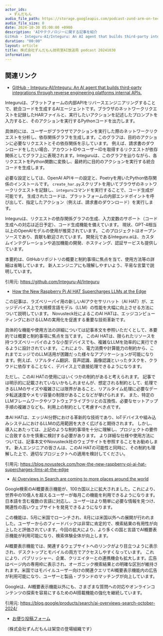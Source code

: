 ```yaml
---
actor_ids:
  - ずんだもん
audio_file_path: https://storage.googleapis.com/podcast-zund-arm-on-tech/audio/株式会社ずんだもん技術室AI放送局_podcast_20241030.mp3
audio_file_size: 0
date: 2024-10-30 05:00:00 +0900
description: 'AIやテクノロジーに関する記事を紹介  
GitHub - Integuru-AI/Integuru: An AI agent that builds third-party integrations through reverse engineering platforms internal APIs.、How the New Raspberry Pi AI HAT Supercharges LLMs at the Edge、AI Overviews in Search are coming to more places around the world'
duration: "00:00"
layout: article
title: 株式会社ずんだもん技術室AI放送局 podcast 20241030
information: 
---
```


## 関連リンク


- [GitHub - Integuru-AI/Integuru: An AI agent that builds third-party integrations through reverse engineering platforms internal APIs.](https://github.com/Integuru-AI/Integuru)  



Integuruは、プラットフォームの内部APIをリバースエンジニアリングすることで、統合コードを生成するAIエージェントです。ブラウザのネットワークリクエストを記録したHARファイルと、実行したいアクションを記述したプロンプトを入力すると、そのアクションを実行するPythonコードを出力します。

具体的には、ユーザーがブラウザでアクションを実行した際のネットワークリクエストを分析し、依存関係グラフを生成します。このグラフは、目的のアクションに必要なリクエストとその依存関係を示しています。  例えば、請求書のダウンロードをしたい場合、アカウントIDやユーザーIDを取得するリクエストが依存関係としてグラフ上に表現されます。Integuruは、このグラフを辿りながら、各リクエストをPython関数に変換し、最終的に目的のアクションを実行する統合コードを生成します。

必要な設定としては、OpenAI APIキーの設定と、Poetryを用いたPython依存関係のインストールです。  `create_har.py`スクリプトを用いてブラウザのネットワークリクエストを記録し、`integuru`コマンドを実行することで、コード生成が可能です。  生成されたコードは、プラットフォームの内部エンドポイントを呼び出して、指定したアクション（例えば、請求書のダウンロード）を実行します。

Integuruは、リクエストの依存関係グラフの生成、入力変数のサポート（コード生成への対応は近日予定）、コード生成機能を備えています。  現状、GPT-4相当以上のOpenAIモデルの使用が推奨されています。  このプロジェクトはオープンソースであり、貢献も歓迎されています。  開発元であるInteguru.aiは、カスタムインテグレーションや追加機能の開発、ホスティング、認証サービスも提供しています。


本要約は、GitHubリポジトリの概要と制約事項に焦点を当て、使用方法等の詳細は省略しています。 新人エンジニアにも理解しやすいよう、平易な言葉で説明しています。


引用元: https://github.com/Integuru-AI/Integuru


- [How the New Raspberry Pi AI HAT Supercharges LLMs at the Edge](https://blog.novusteck.com/how-the-new-raspberry-pi-ai-hat-supercharges-llms-at-the-edge)  



この記事は、ラズベリーパイ用の新しいAIアクセサリハット（AI HAT）が、エッジデバイス上で大規模言語モデル（LLM）の性能を大幅に向上させる方法について説明しています。  Novusteck社によるこのAI HATは、エッジコンピューティングにおけるLLMの実用化を促進する重要な技術革新です。

具体的な機能や使用方法の詳細については記事本文を参照いただくとして、本要約では概要と制約事項に焦点を当てます。  このAI HATは、限られたリソースを持つラズベリーパイのような小型デバイスでも、複雑なLLMを効率的に実行できるように設計されています。  これにより、電力消費や計算能力の制約から、これまでエッジでのLLM活用が困難だった様々なアプリケーションが可能になります。例えば、リアルタイム翻訳、音声認識、画像認識といったタスクを、クラウドに依存することなく、デバイス上で直接処理できるようになります。

ただし、このAI HATの使用にはいくつかの制約があると考えられます。  記事では明示的に記載されていないかもしれませんが、想定される制約として、処理できるLLMのサイズや複雑さには限界があること、リアルタイム処理に必要なデータ転送速度やメモリ容量の制限があることなどが挙げられます。  また、特定のLLMフレームワークやソフトウェアライブラリとの互換性、必要なセットアップ手順の複雑さなども、利用上の制約として考慮すべき点です。

本AI HATは、エッジAI分野における革新的な技術であり、IoTデバイスや組み込みシステムにおけるLLMの応用範囲を大きく広げると期待されます。  しかし、導入にあたっては、上記のような制約事項を十分に理解し、プロジェクトの要件に合致するかを慎重に検討する必要があります。  より詳細な仕様や使用方法については、記事本文やNovusteck社のウェブサイトを参照することをお勧めします。 新人エンジニアの皆さんは、このAI HATの可能性と同時に、その制約も理解した上で、適切なプロジェクトへの適用を検討してください。


引用元: https://blog.novusteck.com/how-the-new-raspberry-pi-ai-hat-supercharges-llms-at-the-edge


- [AI Overviews in Search are coming to more places around the world](https://blog.google/products/search/ai-overviews-search-october-2024/)  



Google検索のAI概要表示機能が、100カ国以上に拡大されました。これにより、世界中の10億人を超えるユーザーが毎月この機能を利用できるようになります。日本語を含む複数の言語に対応し、ユーザーはより簡単に必要な情報を見つけ、関連性の高いウェブサイトを発見できるようになります。

この機能は、5月に米国でローンチされ、8月には米国以外への展開が行われました。ユーザーからのフィードバックは非常に肯定的で、検索結果の有用性が向上したと評価されています。今回の拡大により、より多くの国と言語でAI概要表示機能が利用可能になり、検索体験全体が向上します。

AI概要表示機能では、関連するウェブサイトへのリンクがより目立つように表示され、デスクトップとモバイルの両方でアクセスしやすくなっています。  これにより、パブリッシャー、企業、クリエイターとの連携機会も拡大します。広告はページ内の専用枠に表示され、オーガニック検索結果との明確な区別が維持されます。米国ではモバイルユーザー向けの関連クエリでAI概要表示機能内の広告が利用可能になり、ユーザーと製品・ブランドのマッチングが向上しています。

Googleは、AI概要表示機能以外にも、さまざまな質問への対応やオンラインコンテンツの探索を容易にするためのAI搭載機能の強化を継続しています。


引用元: https://blog.google/products/search/ai-overviews-search-october-2024/



- [お便り投稿フォーム](https://forms.gle/ffg4JTfqdiqK62qf9)

（株式会社ずんだもんは架空の登場組織です）
